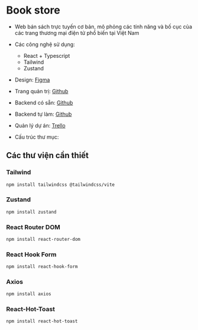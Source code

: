 # Book store
- Web bán sách trực tuyến cơ bản, mô phỏng các tính năng và bố cục của các trang thương mại điện tử phổ biến tại Việt Nam 

- Các công nghệ sử dụng:
    - React + Typescript
    - Tailwind
    - Zustand 

- Design: [Figma](https://www.figma.com/design/sTn6YKYVvanaidhWPLNlTC/TIKI-FULL-PAGE?node-id=1-13060&t=suTn6ojDtzOQohKT-1)

- Trang quản trị: [Github](https://github.com/DucL0c/BookStore_Admin)

- Backend có sẵn: [Github](https://github.com/vuanhtu1993/json-server-with-auth/)

- Backend tự làm: [Github](https://github.com/DucL0c/BookStore_Api.git)

- Quản lý dự án: [Trello](https://trello.com/b/U9VasFGz/nhom-4-d%E1%BB%B1-an-cu%E1%BB%91i-khoa)


- Cấu trúc thư mục:

## Các thư viện cần thiết

### Tailwind
```bash
npm install tailwindcss @tailwindcss/vite
```

### Zustand
```bash
npm install zustand
```

### React Router DOM
```bash
npm install react-router-dom
```

### React Hook Form
```bash
npm install react-hook-form
```

### Axios
```bash
npm install axios
```

### React-Hot-Toast
```bash
npm install react-hot-toast
```